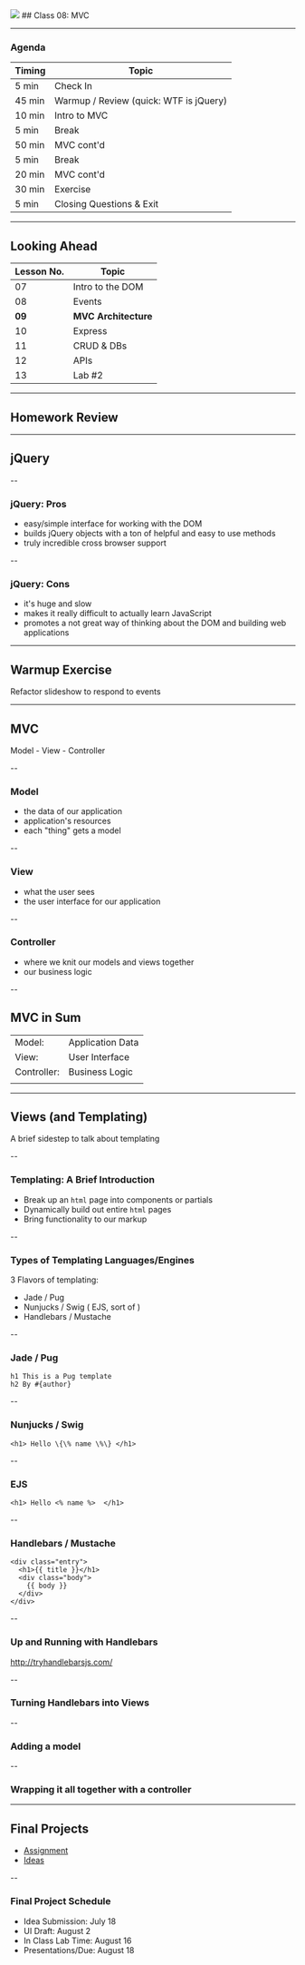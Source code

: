 

<img src="https://ga-core.s3.amazonaws.com/production/uploads/program/default_image/5225/JS-logo-official.png" style="max-width: 100px; border: none; box-shadow: none" />
## Class 08: MVC

---
### Agenda
| Timing | Topic                                    |
| ------ | ---------------------------------------- |
| 5  min | Check In                                 |
| 45 min | Warmup / Review  (quick: WTF is jQuery)  |
| 10 min | Intro to MVC                             |
| 5  min | Break                                    |
| 50 min | MVC cont'd                               |
| 5  min | Break                                    |
| 20 min | MVC cont'd                               |
| 30 min | Exercise                                 |
| 5  min | Closing Questions & Exit                 |

---
## Looking Ahead

| Lesson No. |        Topic             |
| ---------- | -----------------------  |
|     07     | Intro to the DOM         |
|     08     | Events                   |
|   **09**   | **MVC Architecture**     |
|     10     | Express                  |
|     11     | CRUD & DBs               |
|     12     | APIs                     |
|     13     | Lab #2                   |

---
## Homework Review

---
## jQuery

--
### jQuery: Pros
- easy/simple interface for working with the DOM
- builds jQuery objects with a ton of helpful and easy to use methods
- truly incredible cross browser support

--
### jQuery: Cons
- it's huge and slow
- makes it really difficult to actually learn JavaScript
- promotes a not great way of thinking about the DOM and building web applications

---
## Warmup Exercise
Refactor slideshow to respond to events

---
## MVC
Model - View - Controller

--
### Model
- the data of our application
- application's resources
- each "thing" gets a model

--
### View
- what the user sees
- the user interface for our application

--
### Controller
- where we knit our models and views together
- our business logic

--
## MVC in Sum

|             |                  |
| ----------  | ---------------- |
| Model:      | Application Data |
| View:       | User Interface   |
| Controller: | Business Logic   |
|             |                  |

---
## Views (and Templating)
A brief sidestep to talk about templating

--
### Templating: A Brief Introduction
- Break up an `html` page into components or partials
- Dynamically build out entire `html` pages
- Bring functionality to our markup

--
### Types of Templating Languages/Engines
3 Flavors of templating:
- Jade / Pug
- Nunjucks / Swig ( EJS, sort of )
- Handlebars / Mustache

--
### Jade / Pug
```
h1 This is a Pug template
h2 By #{author}
```

--
### Nunjucks / Swig
```
<h1> Hello \{\% name \%\} </h1>
```

--
### EJS
```
<h1> Hello <% name %>  </h1>
```

--
### Handlebars / Mustache
```
<div class="entry">
  <h1>{{ title }}</h1>
  <div class="body">
    {{ body }}
  </div>
</div>
```

--
### Up and Running with Handlebars
http://tryhandlebarsjs.com/

--
### Turning Handlebars into Views

--
### Adding a model

--
### Wrapping it all together with a controller

---
## Final Projects

- [Assignment](https://github.com/ga-students/JS-DC-3/final-project)
- [Ideas](https://gallery.generalassemb.ly/WDI)

--

### Final Project Schedule

- Idea Submission: July 18
- UI Draft: August 2
- In Class Lab Time: August 16
- Presentations/Due: August 18

